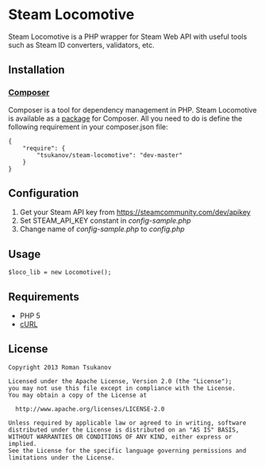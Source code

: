 # Steam Locomotive

Steam Locomotive is a PHP wrapper for Steam Web API with useful tools such as Steam ID converters, validators, etc.

## Installation

### [Composer](http://getcomposer.org/)
Composer is a tool for dependency management in PHP. Steam Locomotive is available as a [package](https://packagist.org/packages/tsukanov/steam-locomotive) for Composer. All you need to do is define the following requirement in your composer.json file: 

    {
        "require": {
            "tsukanov/steam-locomotive": "dev-master"
        }
    }

## Configuration
1. Get your Steam API key from https://steamcommunity.com/dev/apikey
2. Set STEAM_API_KEY constant in *config-sample.php*
3. Change name of *config-sample.php* to *config.php*

## Usage
    $loco_lib = new Locomotive();
   
## Requirements
* PHP 5
* [cURL](http://php.net/manual/en/book.curl.php)

## License

    Copyright 2013 Roman Tsukanov

    Licensed under the Apache License, Version 2.0 (the "License");
    you may not use this file except in compliance with the License.
    You may obtain a copy of the License at

      http://www.apache.org/licenses/LICENSE-2.0

    Unless required by applicable law or agreed to in writing, software
    distributed under the License is distributed on an "AS IS" BASIS,
    WITHOUT WARRANTIES OR CONDITIONS OF ANY KIND, either express or implied.
    See the License for the specific language governing permissions and
    limitations under the License.